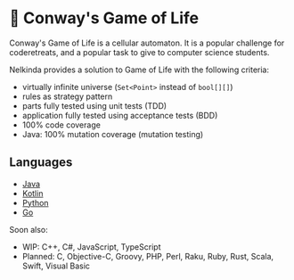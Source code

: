 # 👾 Conway's Game of Life

Conway's Game of Life is a cellular automaton.
It is a popular challenge for coderetreats, and a popular task to give to computer science students.

Nelkinda provides a solution to Game of Life with the following criteria:
- virtually infinite universe (`Set<Point>` instead of `bool[][]`)
- rules as strategy pattern
- parts fully tested using unit tests (TDD)
- application fully tested using acceptance tests (BDD)
- 100% code coverage
- Java: 100% mutation coverage (mutation testing)

## Languages
- [Java](https://github.com/nelkinda/gameoflife-java)
- [Kotlin](https://github.com/nelkinda/gameoflife-kotlin)
- [Python](https://github.com/nelkinda/gameoflife-python)
- [Go](https://github.com/nelkinda/gameoflife-go)

Soon also:
- WIP: C++, C#, JavaScript, TypeScript
- Planned: C, Objective-C, Groovy, PHP, Perl, Raku, Ruby, Rust, Scala, Swift, Visual Basic
